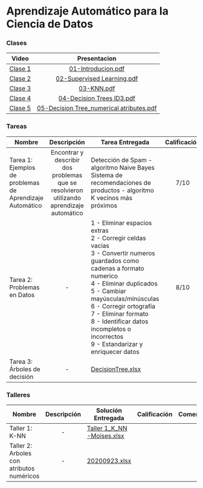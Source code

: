 
# Aprendizaje Automático para la Ciencia de Datos

### Clases

| Video    |      Presentacion      |
|----------|:-------------:|
| [Clase 1](https://www.youtube.com/watch?v=jZIRfrl6mDI) |  [01-Introducion.pdf](https://github.com/mosesmarin/Maestria-Ciencia-de-datos-e-inteligencia-de-negocios/blob/master/Aprendizaje-Automatico-Para-La-Ciencia-De-Datos/presentaciones/01-Introducion.pdf) |
| [Clase 2](https://www.youtube.com/watch?v=VbjQReNBdSk) |  [02-Supervised Learning.pdf](https://github.com/mosesmarin/Maestria-Ciencia-de-datos-e-inteligencia-de-negocios/blob/master/Aprendizaje-Automatico-Para-La-Ciencia-De-Datos/presentaciones/02-Supervised%20Learning.pdf)   |
| [Clase 3](https://www.youtube.com/watch?v=uyV0i-6n9gY) | [03-KNN.pdf](https://github.com/mosesmarin/Maestria-Ciencia-de-datos-e-inteligencia-de-negocios/blob/master/Aprendizaje-Automatico-Para-La-Ciencia-De-Datos/presentaciones/03-KNN.pdf)|
| [Clase 4](https://www.youtube.com/watch?v=8pMkhZNQFzQ) | [04-Decision Trees ID3.pdf](https://github.com/mosesmarin/Maestria-Ciencia-de-datos-e-inteligencia-de-negocios/blob/master/Aprendizaje-Automatico-Para-La-Ciencia-De-Datos/presentaciones/04-Decision%20Trees%20ID3.pdf) |
| [Clase 5](https://www.youtube.com/watch?v=Vx9ziXU3Ozs) | [05-Decision Tree_numerical atributes.pdf](https://github.com/mosesmarin/Maestria-Ciencia-de-datos-e-inteligencia-de-negocios/blob/master/Aprendizaje-Automatico-Para-La-Ciencia-De-Datos/presentaciones/05-Decision%20Tree_numerical%20atributes.pdf)|


### Tareas
|  Nombre | Descripción  |  Tarea Entregada |  Calificación |Comentarios|
|---|:---:|---|:---:|---|
|  Tarea 1: Ejemplos de problemas de Aprendizaje Automático | Encontrar y describir dos problemas que se resolvieron utilizando aprendizaje automático|Detección de Spam - algoritmo Naive Bayes<br>Sistema de recomendaciones de productos - algoritmo K vecinos más próximos   |7/10 |La tarea era encontrar y describir los problemas, no solo hacer mención|
| Tarea 2: Problemas en Datos  | -  |  1 - Eliminar espacios extras<br>2 - Corregir celdas vacias<br>3 - Convertir numeros guardados como cadenas a formato numerico<br>4 - Eliminar duplicados<br>5 - Cambiar mayúsculas/minúsculas<br>6 - Corregir ortografía<br>7 - Eliminar formato<br>8 - Identificar datos incompletos o incorrectos<br>9 - Estandarizar y enriquecer datos |  8/10 |Faltó abundar en como se solucionan estos problemas y Falto agregar las referencias|
|  Tarea 3: Árboles de decisión |  - |[DecisionTree.xlsx](https://github.com/mosesmarin/Maestria-Ciencia-de-datos-e-inteligencia-de-negocios/blob/master/Aprendizaje-Automatico-Para-La-Ciencia-De-Datos/archivos/DecisionTree.xlsx)  |  |

### Talleres
|  Nombre | Descripción  |  Solución Entregada |  Calificación |Comentarios|
|---|:---:|---|:---:|---|
|  Taller 1: K-NN | -  |  [Taller 1_K_NN -Moises.xlsx](https://github.com/mosesmarin/Maestria-Ciencia-de-datos-e-inteligencia-de-negocios/blob/master/Aprendizaje-Automatico-Para-La-Ciencia-De-Datos/archivos/Taller%201_K_NN%20-Moises.xlsx) |     |   |
|Taller 2: Arboles con atributos numéricos|- | [20200923.xlsx](https://github.com/mosesmarin/Maestria-Ciencia-de-datos-e-inteligencia-de-negocios/blob/master/Aprendizaje-Automatico-Para-La-Ciencia-De-Datos/archivos/20200923.xlsx)| | |



